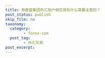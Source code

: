 ```yaml
---
title: 用嘉盛集团外汇账户做交易有什么需要注意的？
post_status: publish
skip_file: no
taxonomy:
  category:
        - forex-com
  post_tag:
        - 外汇交易
post_excerpt: 
---
```

